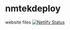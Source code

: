 # nmtekdeploy
website files
[![Netlify Status](https://api.netlify.com/api/v1/badges/6257ab3f-f43b-47b8-9036-1fac49f6cd0b/deploy-status)](https://app.netlify.com/sites/nmtek/deploys)
